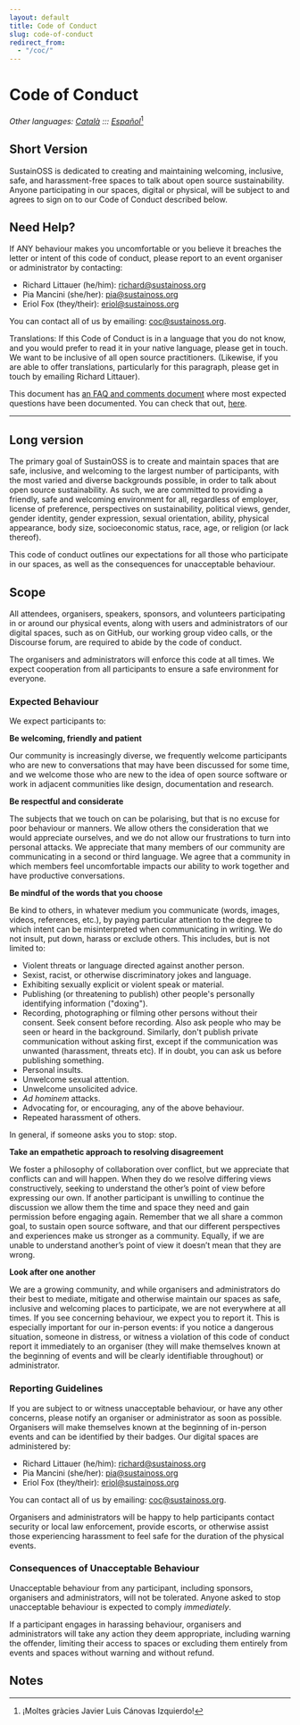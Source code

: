 ```yaml
---
layout: default
title: Code of Conduct
slug: code-of-conduct
redirect_from:
  - "/coc/"
---
```


# Code of Conduct

_Other languages: [Català](https://docs.google.com/document/d/1jVkogyLI2OdprYJUqucIV2u3EC-Y3wkqSXwSwYZbKgg/edit?usp=sharing) ::: [Español](https://docs.google.com/document/d/1yx9u_QEPK3-aA06gQF0cbbhPFsUfwE8AETuM5tkZlC4/edit?usp=sharing)_[^1]

## Short Version

SustainOSS is dedicated to creating and maintaining welcoming, inclusive, safe, and harassment-free spaces to talk about open source sustainability. Anyone participating in our spaces, digital or physical, will be subject to and agrees to sign on to our Code of Conduct described below.


## Need Help?

If ANY behaviour makes you uncomfortable or you believe it breaches the letter or intent of this code of conduct, please report to an event organiser or administrator by contacting:

- Richard Littauer (he/him): [richard@sustainoss.org](mailto:richard@sustainoss.org)
- Pia Mancini (she/her): [pia@sustainoss.org](mailto:pia@sustainoss.org)
- Eriol Fox (they/their): [eriol@sustainoss.org](mailto:eriol@sustainoss.org)

You can contact all of us by emailing: [coc@sustainoss.org](mailto:coc@sustainoss.org).

Translations: If this Code of Conduct is in a language that you do not know, and you would prefer to read it in your native language, please get in touch. We want to be inclusive of all open source practitioners. (Likewise, if you are able to offer translations, particularly for this paragraph, please get in touch by emailing Richard Littauer).

This document has [an FAQ and comments document](/code-of-conduct-faq) where most expected questions have been documented. You can check that out, [here](/code-of-conduct-faq).

---

## Long version

The primary goal of SustainOSS is to create and maintain spaces that are safe, inclusive, and welcoming to the largest number of participants, with the most varied and diverse backgrounds possible, in order to talk about open source sustainability. As such, we are committed to providing a friendly, safe and welcoming environment for all, regardless of employer, license of preference, perspectives on sustainability, political views, gender, gender identity, gender expression, sexual orientation, ability, physical appearance, body size, socioeconomic status, race, age, or religion (or lack thereof).

This code of conduct outlines our expectations for all those who participate in our spaces, as well as the consequences for unacceptable behaviour.


## Scope

All attendees, organisers, speakers, sponsors, and volunteers participating in or around our physical events, along with users and administrators of our digital spaces, such as on GitHub, our working group video calls, or the Discourse forum, are required to abide by the code of conduct.

The organisers and administrators will enforce this code at all times. We expect cooperation from all participants to ensure a safe environment for everyone.


### Expected Behaviour

We expect participants to:

**Be welcoming, friendly and patient**

Our community is increasingly diverse, we frequently welcome participants who are new to conversations that may have been discussed for some time, and we welcome those who are new to the idea of open source software or work in adjacent communities like design, documentation and research.

**Be respectful and considerate**

The subjects that we touch on can be polarising, but that is no excuse for poor behaviour or manners. We allow others the consideration that we would appreciate ourselves, and we do not allow our frustrations to turn into personal attacks. We appreciate that many members of our community are communicating in a second or third language. We agree that a community in which members feel uncomfortable impacts our ability to work together and have productive conversations.

**Be mindful of the words that you choose**

Be kind to others, in whatever medium you communicate (words, images, videos, references, etc.), by paying particular attention to the degree to which intent can be misinterpreted when communicating in writing. We do not insult, put down, harass or exclude others. This includes, but is not limited to:

* Violent threats or language directed against another person.
* Sexist, racist, or otherwise discriminatory jokes and language.
* Exhibiting sexually explicit or violent speak or material.
* Publishing (or threatening to publish) other people's personally identifying information ("doxing").
* Recording, photographing or filming other persons without their consent. Seek consent before recording. Also ask people who may be seen or heard in the background. Similarly, don't publish private communication without asking first, except if the communication was unwanted (harassment, threats etc). If in doubt, you can ask us before publishing something.
* Personal insults.
* Unwelcome sexual attention.
* Unwelcome unsolicited advice.
* _Ad hominem_ attacks.
* Advocating for, or encouraging, any of the above behaviour.
* Repeated harassment of others.

In general, if someone asks you to stop: stop.

**Take an empathetic approach to resolving disagreement**

We foster a philosophy of collaboration over conflict, but we appreciate that conflicts can and will happen. When they do we resolve differing views constructively, seeking to understand the other’s point of view before expressing our own. If another participant is unwilling to continue the discussion we allow them the time and space they need and gain permission before engaging again. Remember that we all share a common goal, to sustain open source software, and that our different perspectives and experiences make us stronger as a community. Equally, if we are unable to understand another’s point of view it doesn’t mean that they are wrong.

**Look after one another**

We are a growing community, and while organisers and administrators do their best to mediate, mitigate and otherwise maintain our spaces as safe, inclusive and welcoming places to participate, we are not everywhere at all times. If you see concerning behaviour, we expect you to report it. This is especially important for our in-person events: if you notice a dangerous situation, someone in distress, or witness a violation of this code of conduct report it immediately to an organiser (they will make themselves known at the beginning of events and will be clearly identifiable throughout) or administrator.


### Reporting Guidelines

If you are subject to or witness unacceptable behaviour, or have any other concerns, please notify an organiser or administrator as soon as possible. Organisers will make themselves known at the beginning of in-person events and can be identified by their badges. Our digital spaces are administered by:

- Richard Littauer (he/him): [richard@sustainoss.org](mailto:richard@sustainoss.org)
- Pia Mancini (she/her): [pia@sustainoss.org](mailto:pia@sustainoss.org)
- Eriol Fox (they/their): [eriol@sustainoss.org](mailto:eriol@sustainoss.org)

You can contact all of us by emailing: [coc@sustainoss.org](mailto:coc@sustainoss.org).

Organisers and administrators will be happy to help participants contact security or local law enforcement, provide escorts, or otherwise assist those experiencing harassment to feel safe for the duration of the physical events.

### Consequences of Unacceptable Behaviour

Unacceptable behaviour from any participant, including sponsors, organisers and administrators, will not be tolerated. Anyone asked to stop unacceptable behaviour is expected to comply _immediately_.

If a participant engages in harassing behaviour, organisers and administrators will take any action they deem appropriate, including warning the offender, limiting their access to spaces or excluding them entirely from events and spaces without warning and without refund.


<!-- Footnotes themselves at the bottom. -->
## Notes

[^1]:
     ¡Moltes gràcies Javier Luis Cánovas Izquierdo!
